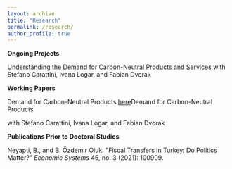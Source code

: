 ```yaml
---
layout: archive
title: "Research"
permalink: /research/
author_profile: true
---
```

**Ongoing Projects**

<a href="https://www.eawag.ch/en/department/ess/projects/understanding-the-demand-for-carbon-neutral-products-and-services/" target="_blank"> Understanding the Demand for Carbon-Neutral Products and Services</a> with Stefano Carattini, Ivana Logar, and Fabian Dvorak

**Working Papers**
<p>Demand for Carbon-Neutral Products <a href="http://begumozdemiroluk.github.io/files/Demand_for_carbon_neutral_products_Jan_2024" target="_blank">here</a>Demand for Carbon-Neutral Products</p> with Stefano Carattini, Ivana Logar, and Fabian Dvorak

**Publications Prior to Doctoral Studies**

Neyapti, B., and B. Özdemir Oluk. "Fiscal Transfers in Turkey: Do Politics Matter?" <em>Economic Systems</em> 45, no. 3 (2021): 100909.







